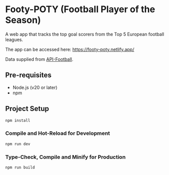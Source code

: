 # Footy-POTY (Football Player of the Season)

A web app that tracks the top goal scorers from the Top 5 European football
leagues.

The app can be accessed here: https://footy-poty.netlify.app/

Data supplied from [API-Football](https://www.api-football.com/).

## Pre-requisites

- Node.js (v20 or later)
- npm

## Project Setup

```sh
npm install
```

### Compile and Hot-Reload for Development

```sh
npm run dev
```

### Type-Check, Compile and Minify for Production

```sh
npm run build
```
